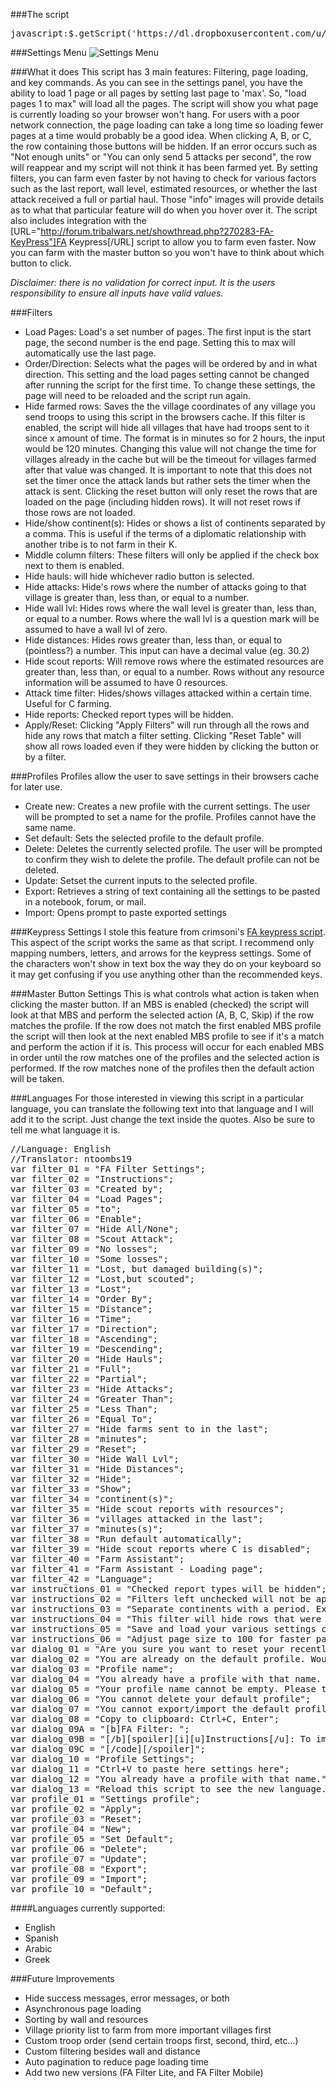 ###The script
<pre>
javascript:$.getScript('https://dl.dropboxusercontent.com/u/26362756/laEnhancer/main.js');void(0);
</pre>

###Settings Menu
![Settings Menu](https://raw.githubusercontent.com/ntoombs19/LA-Enhancer/master/settings.jpg)

###What it does
This script has 3 main features: Filtering, page loading, and key commands. As you can see in the settings panel, you have the ability to load 1 page or all pages by setting last page to 'max'. So, "load pages 1 to max" will load all the pages. The script will show you what page is currently loading so your browser won't hang. For users with a poor network connection, the page loading can take a long time so loading fewer pages at a time would probably be a good idea. When clicking A, B, or C, the row containing those buttons will be hidden. If an error occurs such as "Not enough units" or "You can only send 5 attacks per second", the row will reappear and my script will not think it has been farmed yet. By setting filters, you can farm even faster by not having to check for various factors such as the last report, wall level, estimated resources, or whether the last attack received a full or partial haul. Those "info" images will provide details as to what that particular feature will do when you hover over it. The script also includes integration with the [URL="http://forum.tribalwars.net/showthread.php?270283-FA-KeyPress"]FA Keypress[/URL] script to allow you to farm even faster. Now you can farm with the master button so you won't have to think about which button to click.

_Disclaimer: there is no validation for correct input. It is the users responsibility to ensure all inputs have valid values._

###Filters
* Load Pages: Load's a set number of pages. The first input is the start page, the second number is the end page. Setting this to max will automatically use the last page.
* Order/Direction: Selects what the pages will be ordered by and in what direction. This setting and the load pages setting cannot be changed after running the script for the first time. To change these settings, the page will need to be reloaded and the script run again.
* Hide farmed rows: Saves the the village coordinates of any village you send troops to using this script in the browsers cache. If this filter is enabled, the script will hide all villages that have had troops sent to it since x amount of time. The format is in minutes so for 2 hours, the input would be 120 minutes. Changing this value will not change the time for villages already in the cache but will be the timeout for villages farmed after that value was changed. It is important to note that this does not set the timer once the attack lands but rather sets the timer when the attack is sent. Clicking the reset button will only reset the rows that are loaded on the page (including hidden rows). It will not reset rows if those rows are not loaded.
* Hide/show continent(s): Hides or shows a list of continents separated by a comma. This is useful if the terms of a diplomatic relationship with another tribe is to not farm in their K.
* Middle column filters: These filters will only be applied if the check box next to them is enabled.
* Hide hauls: will hide whichever radio button is selected.
* Hide attacks: Hide's rows where the number of attacks going to that village is greater than, less than, or equal to a number.
* Hide wall lvl: Hides rows where the wall level is greater than, less than, or equal to a number. Rows where the wall lvl is a question mark will be assumed to have a wall lvl of zero.
* Hide distances: Hides rows greater than, less than, or equal to (pointless?) a number. This input can have a decimal value (eg. 30.2)
* Hide scout reports: Will remove rows where the estimated resources are greater than, less than, or equal to a number. Rows without any resource information will be assumed to have 0 resources.
* Attack time filter: Hides/shows villages attacked within a certain time. Useful for C farming.
* Hide reports: Checked report types will be hidden.
* Apply/Reset: Clicking "Apply Filters" will run through all the rows and hide any rows that match a filter setting. Clicking "Reset Table" will show all rows loaded even if they were hidden by clicking the button or by a filter.

###Profiles
Profiles allow the user to save settings in their browsers cache for later use.
* Create new: Creates a new profile with the current settings. The user will be prompted to set a name for the profile. Profiles cannot have the same name.
* Set default: Sets the selected profile to the default profile.
* Delete: Deletes the currently selected profile. The user will be prompted to confirm they wish to delete the profile. The default profile can not be deleted.
* Update: Setset the current inputs to the selected profile.
* Export: Retrieves a string of text containing all the settings to be pasted in a notebook, forum, or mail.
* Import: Opens prompt to paste exported settings

###Keypress Settings
I stole this feature from crimsoni's [FA keypress script](http://forum.tribalwars.net/showthread.php?270283-FA-KeyPress). This aspect of the script works the same as that script. I recommend only mapping numbers, letters, and arrows for the keypress settings. Some of the characters won't show in text box the way they do on your keyboard so it may get confusing if you use anything other than the recommended keys.

###Master Button Settings
This is what controls what action is taken when clicking the master button. If an MBS is enabled (checked) the script will look at that MBS and perform the selected action (A, B, C, Skip) if the row matches the profile. If the row does not match the first enabled MBS profile the script will then look at the next enabled MBS profile to see if it's a match and perform the action if it is. This process will occur for each enabled MBS in order until the row matches one of the profiles and the selected action is performed. If the row matches none of the profiles then the default action will be taken.

###Languages
For those interested in viewing this script in a particular language, you can translate the following text into that language and I will add it to the script. Just change the text inside the quotes. Also be sure to tell me what language it is.
<pre>
//Language: English
//Translator: ntoombs19
var filter_01 = "FA Filter Settings";
var filter_02 = "Instructions";
var filter_03 = "Created by";
var filter_04 = "Load Pages";
var filter_05 = "to";
var filter_06 = "Enable";
var filter_07 = "Hide All/None";
var filter_08 = "Scout Attack";
var filter_09 = "No losses";
var filter_10 = "Some losses";
var filter_11 = "Lost, but damaged building(s)";
var filter_12 = "Lost,but scouted";
var filter_13 = "Lost";
var filter_14 = "Order By";
var filter_15 = "Distance";
var filter_16 = "Time";
var filter_17 = "Direction";
var filter_18 = "Ascending";
var filter_19 = "Descending";
var filter_20 = "Hide Hauls";
var filter_21 = "Full";
var filter_22 = "Partial";
var filter_23 = "Hide Attacks";
var filter_24 = "Greater Than";
var filter_25 = "Less Than";
var filter_26 = "Equal To";
var filter_27 = "Hide farms sent to in the last";
var filter_28 = "minutes";
var filter_29 = "Reset";
var filter_30 = "Hide Wall Lvl";
var filter_31 = "Hide Distances";
var filter_32 = "Hide";
var filter_33 = "Show";
var filter_34 = "continent(s)";
var filter_35 = "Hide scout reports with resources";
var filter_36 = "villages attacked in the last";
var filter_37 = "minutes(s)";
var filter_38 = "Run default automatically";
var filter_39 = "Hide scout reports where C is disabled";
var filter_40 = "Farm Assistant";
var filter_41 = "Farm Assistant - Loading page";
var filter_42 = "Language";
var instructions_01 = "Checked report types will be hidden";
var instructions_02 = "Filters left unchecked will not be applied";
var instructions_03 = "Separate continents with a period. Example: 55.54.53";
var instructions_04 = "This filter will hide rows that were farmed \"n\" minutes ago. The default is 60 minutes. Changing the time will only affect newly farmed rows. Clicking reset will reset all the timers for each row but only the rows loaded.";
var instructions_05 = "Save and load your various settings configurations here. Changing profiles will load the selected profile. The default will load automatically when the script is run.";
var instructions_06 = "Adjust page size to 100 for faster page loading";
var dialog_01 = "Are you sure you want to reset your recently farmed villages?";
var dialog_02 = "You are already on the default profile. Would you like to create a new profile and set it to default?";
var dialog_03 = "Profile name";
var dialog_04 = "You already have a profile with that name. Please choose another name";
var dialog_05 = "Your profile name cannot be empty. Please try again.";
var dialog_06 = "You cannot delete your default profile";
var dialog_07 = "You cannot export/import the default profile. To export these settings, create a new profile, then try exporting again.";
var dialog_08 = "Copy to clipboard: Ctrl+C, Enter";
var dialog_09A = "[b]FA Filter: ";
var dialog_09B = "[/b][spoiler][i][u]Instructions[/u]: To import this profile, copy the following line of code then import the copied settings by pasting them into the prompt after clicking import on the FA Filter Script settings panel[/i][code]";
var dialog_09C = "[/code][/spoiler]";
var dialog_10 = "Profile Settings";
var dialog_11 = "Ctrl+V to paste here settings here";
var dialog_12 = "You already have a profile with that name.";
var dialog_13 = "Reload this script to see the new language. This page will refresh automatically.";
var profile_01 = "Settings profile";
var profile_02 = "Apply";
var profile_03 = "Reset";
var profile_04 = "New";
var profile_05 = "Set Default";
var profile_06 = "Delete";
var profile_07 = "Update";
var profile_08 = "Export";
var profile_09 = "Import";
var profile_10 = "Default";
</pre>
####Languages currently supported:
* English
* Spanish
* Arabic
* Greek

###Future Improvements
* Hide success messages, error messages, or both
* Asynchronous page loading
* Sorting by wall and resources
* Village priority list to farm from more important villages first
* Custom troop order (send certain troops first, second, third, etc...)
* Custom filtering besides wall and distance
* Auto pagination to reduce page loading time
* Add two new versions (FA Filter Lite, and FA Filter Mobile)

